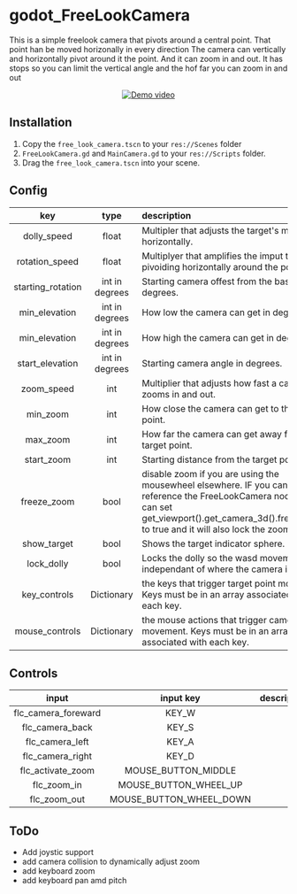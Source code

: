 # godot_FreeLookCamera

This is a simple freelook camera that pivots around a central point. That point han be moved horizonally in every direction The camera can vertically and horizontally pivot around it the point. And it can zoom in and out. It has stops so you can limit the vertical angle and the hof far you can zoom in and out

<div style="text-align:center">

[![Demo video](https://i9.ytimg.com/vi_webp/Z7Rgp6_L-KE/mqdefault.webp?v=6690b98a&sqp=CPzywrQG&rs=AOn4CLA0QeUdw8Cde62IWYWuJO4Zw-f1Xw)](https://youtu.be/Z7Rgp6_L-KE)

</div>

## Installation

1. Copy the `free_look_camera.tscn` to your `res://Scenes` folder 
2. `FreeLookCamera.gd` and `MainCamera.gd` to your `res://Scripts` folder.
3. Drag the `free_look_camera.tscn` into your scene.

## Config

| key | type | description |
|:--: |:--:|:--|
|dolly_speed | float | Multipler that adjusts the target's motion horizontally. |
|rotation_speed| float | Multiplyer that amplifies the imput to control pivoiding horizontally around the point. |
|starting_rotation | int in degrees | Starting camera offest from the baseline in degrees. |
|min_elevation| int in degrees | How low the camera can get in degrees. | 
|min_elevation| int in degrees | How high the camera can get in degrees. | 
|start_elevation| int in degrees | Starting camera angle in degrees. |
|zoom_speed| int | Multiplier that adjusts how fast a camera zooms in and out. |
|min_zoom| int | How close the camera can get to the target point. |
|max_zoom | int | How far the camera can get away from the target point. |
|start_zoom | int | Starting distance from the target point .|
|freeze_zoom | bool | disable zoom if you are using the mousewheel elsewhere. IF you can't reference the FreeLookCamera node, you can set get_viewport().get_camera_3d().freeze_zoom to true and it will also lock the zoom. |
|show_target | bool | Shows the target indicator sphere. |
|lock_dolly | bool | Locks the dolly so the wasd movement is independant of where the camera is looking. |
|key_controls| Dictionary | the keys that trigger target point movement. Keys must be in an array associated with each key. |
|mouse_controls| Dictionary | the mouse actions that trigger camera movement. Keys must be in an array associated with each key. |

## Controls

| input | input key | description |
|:--:|:--:|:--|
|flc_camera_foreward| KEY_W |
|flc_camera_back | KEY_S|
|flc_camera_left | KEY_A|
|flc_camera_right | KEY_D|
|flc_activate_zoom| MOUSE_BUTTON_MIDDLE |
|flc_zoom_in|MOUSE_BUTTON_WHEEL_UP|
|flc_zoom_out|MOUSE_BUTTON_WHEEL_DOWN|

## ToDo
- Add joystic support
- add camera collision to dynamically adjust zoom
- add keyboard zoom
- add keyboard pan amd pitch
